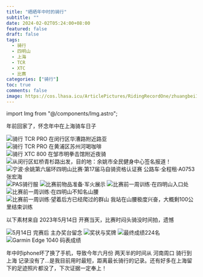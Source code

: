 ```yaml
---
title: "晒晒年中时的骑行"
subtitle: ""
date: 2024-02-02T05:24:00+08:00
featured: false
draft: false
tags:
  - 骑行
  - 四明山
  - 上海
  - TCR
  - XTC
  - 比赛
categories: ["骑行"]
toc: true
comments: false
image: https://cos.lhasa.icu/ArticlePictures/RidingRecordOne/zhuangbei1.jpg_81
---
```


import Img from "@/components/Img.astro";

年前回家了，怀念年中在上海骑车日子

<Img src="qicheluya.jpg" alt="骑行 TCR PRO 在闵行区华漕路附近路亚" />

<Img src="shanghai1.jpg" alt="骑行 TCR PRO 在黄浦区苏州河喝咖啡" />

<Img src="waitan1.jpg" alt="骑行 XTC 800 在邹市明拳击馆附近夜骑" />

<Img src="simingshanbisai2.jpg" alt="从闵行区虹桥青杉路出发，目的地：余姚市全民健身中心签名报道！" />

<Img src="zhuangbei2.jpg" alt="宁波·余姚第六届环四明山比赛·第17届马自骑资格认证赛 公路车·全程租·A0753 张宏海" />

<Img src="qixingfu.jpg" alt="PAS骑行服" />

<Img src="zhuangbei1.jpg" alt="比赛前物品准备·军火展示" />

<Img src="simingshan1.jpg" alt="比赛前一周训练·在四明山入口处" />

<Img src="simingshan3.jpg" alt="比赛前一周训练·在四明山不知名山腰" />

<Img src="simingshan4.jpg" alt="比赛前一周训练·望着后方已经爬过的群山 我站在山腰极度兴奋，大概剩100公里结束训练" />

以下素材来自 2023年5月14日 开赛当天，比赛时闷头骑没时间拍，遗憾

<Img src="jiangtaipaizhao.jpg" alt="5月14日 完赛后 主办奖台留念" />

<Img src="jiangzhuang.jpg" alt="奖状与奖牌" />

<Img src="simingshan5.jpg" alt="最终成绩224名" />

<Img src="simingshanbisai.jpg" alt="Garmin Edge 1040 码表成绩" exif={false} />

年中时iphone坏了换了手机，导致今年六月份 两天半的时间从 河南周口 骑行到 上海 记录没有了...是我目前用时最短，距离最长骑行的记录。还有好多在上海留下的足迹照片都没了，下次证据一定奉上！